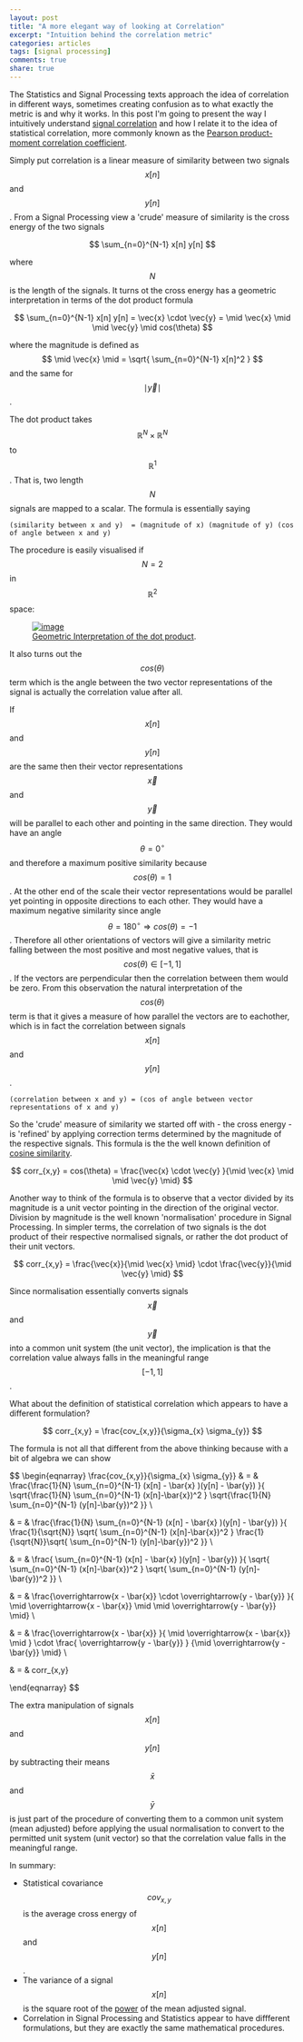 ```yaml
---
layout: post
title: "A more elegant way of looking at Correlation"
excerpt: "Intuition behind the correlation metric"
categories: articles
tags: [signal processing]
comments: true
share: true
---
```


The Statistics and Signal Processing texts approach the idea of correlation in different ways, sometimes creating confusion as to what exactly the metric is and why it works.  In this post I'm going to present the way I intuitively understand [signal correlation](http://en.wikipedia.org/wiki/Cross-correlation) and how I relate it to the idea of statistical correlation, more commonly known as the [Pearson product-moment correlation coefficient](http://en.wikipedia.org/wiki/Pearson_product-moment_correlation_coefficient).

Simply put correlation is a linear measure of similarity between two signals $$x[n]$$ and $$y[n]$$.  From a Signal Processing view a 'crude' measure of similarity is the cross energy of the two signals

$$
\sum_{n=0}^{N-1} x[n] y[n]
$$

where $$ N $$ is the length of the signals.  It turns ot the cross energy has a geometric interpretation in terms of the dot product formula

$$
\sum_{n=0}^{N-1} x[n] y[n] = \vec{x} \cdot \vec{y} = \mid  \vec{x} \mid \mid  \vec{y} \mid  cos(\theta) 
$$

where the magnitude is defined as $$ \mid  \vec{x} \mid = \sqrt{ \sum_{n=0}^{N-1} x[n]^2 } $$ and the same for $$\mid \vec{y} \mid $$.

The dot product takes $$ \mathbb{R}^{N} \times \mathbb{R}^{N} $$ to $$ \mathbb{R}^{1} $$.  That is, two length $$ N $$ signals are mapped to a scalar.  The formula is essentially saying

`(similarity between x and y)  = (magnitude of x) (magnitude of y) (cos of angle between x and y) `

The procedure is easily visualised if $$N=2$$ in $$\mathbb{R}^{2}$$ space:

<figure>
	<a href="http://jackschaedler.github.io/circles-sines-signals/dotproduct.html"><img src="/images/dotProd.png" alt="image"></a>
	<figcaption><a href="http://jackschaedler.github.io/circles-sines-signals/dotproduct.html" title="Geometric Interpretation of the Dot Product">Geometric Interpretation of the dot product</a>.</figcaption>
</figure>

It also turns out the $$cos(\theta) $$ term which is the angle between the two vector representations of the signal is actually the correlation value after all.

If $$x[n]$$ and $$y[n]$$ are the same then their vector representations $$\vec{x}$$ and $$\vec{y}$$ will be parallel to each other and pointing in the same direction.  They would have an angle $$\theta = 0^{\circ}$$ and therefore a maximum positive similarity because $$cos(\theta) = 1$$.  At the other end of the scale their vector representations would be parallel yet pointing in opposite directions to each other.  They would have a maximum negative similarity since angle $$\theta = 180^{\circ} \Rightarrow cos(\theta) = -1$$.  Therefore all other orientations of vectors will give a similarity metric falling between the most positive and most negative values, that is $$cos(\theta) \in [-1, 1] $$.  If the vectors are perpendicular then the correlation between them would be zero.  From this observation the natural interpretation of the $$cos(\theta)$$ term is that it gives a measure of how parallel the vectors are to eachother, which is in fact the correlation between signals $$x[n]$$ and $$y[n]$$.

`(correlation between x and y) = (cos of angle between vector representations of x and y)`

So the 'crude' measure of similarity we started off with - the cross energy - is 'refined' by applying correction terms determined by the magnitude of the respective signals. This formula is the the well known definition of [cosine similarity](http://en.wikipedia.org/wiki/Cosine_similarity).

$$
corr_{x,y} = cos(\theta) = \frac{\vec{x} \cdot \vec{y} }{\mid \vec{x} \mid \mid \vec{y} \mid}
$$

Another way to think of the formula is to observe that a vector divided by its magnitude is a unit vector pointing in the direction of the original vector.  Division by magnitude is the well known 'normalisation' procedure in Signal Processing.  In simpler terms, the correlation of two signals is the dot product of their respective normalised signals, or rather the dot product of their unit vectors.

$$
corr_{x,y} = \frac{\vec{x}}{\mid \vec{x} \mid} \cdot \frac{\vec{y}}{\mid \vec{y} \mid}
$$

Since normalisation essentially converts signals $$\vec{x}$$ and $$\vec{y}$$ into a common unit system (the unit vector), the implication is that the correlation value always falls in the meaningful range $$[-1, 1]$$.

What about the definition of statistical correlation which appears to have a different formulation?

$$
corr_{x,y} = \frac{cov_{x,y}}{\sigma_{x} \sigma_{y}}
$$

The formula is not all that different from the above thinking because with a bit of algebra we can show

$$
\begin{eqnarray}
\frac{cov_{x,y}}{\sigma_{x} \sigma_{y}} & = & \frac{\frac{1}{N} \sum_{n=0}^{N-1} (x[n] - \bar{x} )(y[n] - \bar{y}) }{ \sqrt{\frac{1}{N} \sum_{n=0}^{N-1} (x[n]-\bar{x})^2 } \sqrt{\frac{1}{N} \sum_{n=0}^{N-1} (y[n]-\bar{y})^2 }} \\ 

& = & \frac{\frac{1}{N} \sum_{n=0}^{N-1} (x[n] - \bar{x} )(y[n] - \bar{y}) }{ \frac{1}{\sqrt{N}} \sqrt{ \sum_{n=0}^{N-1} (x[n]-\bar{x})^2 }  \frac{1}{\sqrt{N}}\sqrt{ \sum_{n=0}^{N-1} (y[n]-\bar{y})^2 }} \\

& = & \frac{ \sum_{n=0}^{N-1} (x[n] - \bar{x} )(y[n] - \bar{y}) }{  \sqrt{ \sum_{n=0}^{N-1} (x[n]-\bar{x})^2 }  \sqrt{ \sum_{n=0}^{N-1} (y[n]-\bar{y})^2 }} \\

& = & \frac{\overrightarrow{x - \bar{x}} \cdot \overrightarrow{y - \bar{y}} }{ \mid \overrightarrow{x - \bar{x}} \mid \mid \overrightarrow{y - \bar{y}} \mid} \\

& = & \frac{\overrightarrow{x - \bar{x}}   }{ \mid \overrightarrow{x - \bar{x}} \mid } \cdot \frac{ \overrightarrow{y - \bar{y}} } {\mid \overrightarrow{y - \bar{y}} \mid} \\

& = & corr_{x,y}

\end{eqnarray}
$$

The extra manipulation of signals $$x[n]$$ and $$y[n]$$ by subtracting their means $$\bar{x}$$ and $$\bar{y}$$ is just part of the procedure of converting them to a common unit system (mean adjusted) before applying the usual normalisation to convert to the permitted unit system (unit vector) so that the correlation value falls in the meaningful range.

In summary:

* Statistical covariance $$cov_{x,y}$$ is the average cross energy of $$x[n]$$ and $$y[n]$$.
* The variance of a signal $$x[n]$$ is the square root of the [power](http://www.sp4comm.org/webversion/livre.html#x1-210002.1.6) of the mean adjusted signal.
* Correlation in Signal Processing and Statistics appear to have diffferent formulations, but they are exactly the same mathematical procedures. 
